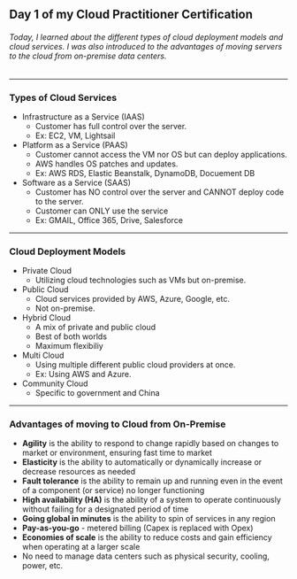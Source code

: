 ## Day 1 of my Cloud Practitioner Certification
###### Today, I learned about the different types of cloud deployment models and cloud services. I was also introduced to the advantages of moving servers to the cloud from on-premise data centers.

---

### Types of Cloud Services
* Infrastructure as a Service (IAAS)
  * Customer has full control over the server.
  * Ex: EC2, VM, Lightsail
* Platform as a Service (PAAS)
  * Customer cannot access the VM nor OS but can deploy applications.
  * AWS handles OS patches and updates.
  * Ex: AWS RDS, Elastic Beanstalk, DynamoDB, Docuement DB
* Software as a Service (SAAS)
  * Customer has NO control over the server and CANNOT deploy code to the server.
  * Customer can ONLY use the service
  * Ex: GMAIL, Office 365, Drive, Salesforce 

---

### Cloud Deployment Models
* Private Cloud
  * Utilizing cloud technologies such as VMs but on-premise.
* Public Cloud
  * Cloud services provided by AWS, Azure, Google, etc.
  * Not on-premise.
* Hybrid Cloud
  * A mix of private and public cloud
  * Best of both worlds
  * Maximum flexibiliy 
* Multi Cloud
  * Using multiple different public cloud providers at once.
  * Ex: Using AWS and Azure.
* Community Cloud
  * Specific to government and China


---

### Advantages of moving to Cloud from On-Premise
* **Agility** is the ability to respond to change rapidly based on changes to market or environment, ensuring fast time to market
* **Elasticity** is the ability to automatically or dynamically increase or decrease resources as needed
* **Fault tolerance** is the ability to remain up and running even in the event of a component (or service) no longer functioning
* **High availability (HA)** is the ability of a system to operate continuously without failing for a designated period of time
* **Going global in minutes** is the ability to spin of services in any region
* **Pay-as-you-go** - metered billing (Capex is replaced with Opex)
* **Economies of scale** is the ability to reduce costs and gain efficiency when operating at a larger scale
* No need to manage data centers such as physical security, cooling, power, etc.

